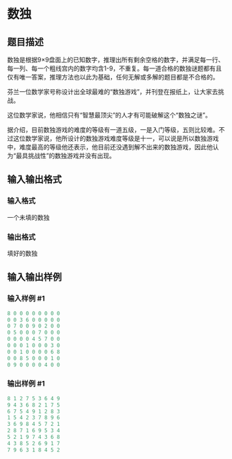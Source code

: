 # 数独

## 题目描述

数独是根据9×9盘面上的已知数字，推理出所有剩余空格的数字，并满足每一行、每一列、每一个粗线宫内的数字均含1-9，不重复。每一道合格的数独谜题都有且仅有唯一答案，推理方法也以此为基础，任何无解或多解的题目都是不合格的。

芬兰一位数学家号称设计出全球最难的“数独游戏”，并刊登在报纸上，让大家去挑战。

这位数学家说，他相信只有“智慧最顶尖”的人才有可能破解这个“数独之谜”。

据介绍，目前数独游戏的难度的等级有一道五级，一是入门等级，五则比较难。不过这位数学家说，他所设计的数独游戏难度等级是十一，可以说是所以数独游戏中，难度最高的等级他还表示，他目前还没遇到解不出来的数独游戏，因此他认为“最具挑战性”的数独游戏并没有出现。

## 输入输出格式

### 输入格式

一个未填的数独

### 输出格式

填好的数独

## 输入输出样例

### 输入样例 #1

```cpp
8 0 0 0 0 0 0 0 0 
0 0 3 6 0 0 0 0 0 
0 7 0 0 9 0 2 0 0 
0 5 0 0 0 7 0 0 0 
0 0 0 0 4 5 7 0 0 
0 0 0 1 0 0 0 3 0 
0 0 1 0 0 0 0 6 8 
0 0 8 5 0 0 0 1 0 
0 9 0 0 0 0 4 0 0
```


### 输出样例 #1

```cpp
8 1 2 7 5 3 6 4 9 
9 4 3 6 8 2 1 7 5 
6 7 5 4 9 1 2 8 3 
1 5 4 2 3 7 8 9 6 
3 6 9 8 4 5 7 2 1 
2 8 7 1 6 9 5 3 4 
5 2 1 9 7 4 3 6 8 
4 3 8 5 2 6 9 1 7 
7 9 6 3 1 8 4 5 2
```


